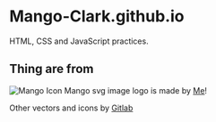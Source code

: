 # Mango-Clark.github.io

HTML, CSS and JavaScript practices.

## Thing are from

![Mango Icon](https://raw.githubusercontent.com/Mango-Clark/Mango-Clark.github.io/main/image/logo) Mango svg image logo is made by [Me](https://github.com/Mango-Clark)!

Other vectors and icons by [Gitlab](https://gitlab-org.gitlab.io/gitlab-svgs/)
